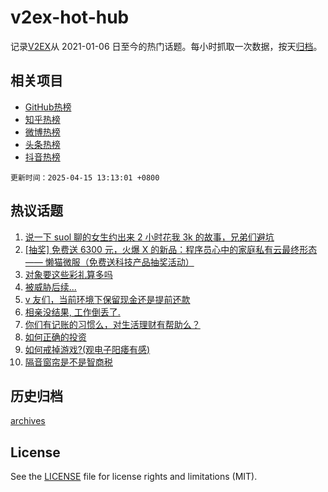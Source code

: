 # v2ex-hot-hub

 记录[V2EX](https://www.v2ex.com/)从 2021-01-06 日至今的热门话题。每小时抓取一次数据，按天[归档](archives)。
 
 ## 相关项目

- [GitHub热榜](https://github.com/lonnyzhang423/github-hot-hub)
- [知乎热榜](https://github.com/lonnyzhang423/zhihu-hot-hub)
- [微博热榜](https://github.com/lonnyzhang423/weibo-hot-hub)
- [头条热榜](https://github.com/lonnyzhang423/toutiao-hot-hub)
- [抖音热榜](https://github.com/lonnyzhang423/douyin-hot-hub)


 `更新时间：2025-04-15 13:13:01 +0800`

## 热议话题

1. [说一下 suol 聊的女生约出来 2 小时花我 3k 的故事，兄弟们避坑](https://www.v2ex.com/t/1125325)
1. [[抽奖] 免费送 6300 元，火爆 X 的新品：程序员心中的家庭私有云最终形态 —— 懒猫微服（免费送科技产品抽奖活动）](https://www.v2ex.com/t/1125323)
1. [对象要这些彩礼算多吗](https://www.v2ex.com/t/1125455)
1. [被威胁后续...](https://www.v2ex.com/t/1125332)
1. [v 友们，当前环境下保留现金还是提前还款](https://www.v2ex.com/t/1125483)
1. [相亲没结果, 工作倒丢了.](https://www.v2ex.com/t/1125521)
1. [你们有记账的习惯么，对生活理财有帮助么？](https://www.v2ex.com/t/1125507)
1. [如何正确的投资](https://www.v2ex.com/t/1125365)
1. [如何戒掉游戏?(观电子阳痿有感)](https://www.v2ex.com/t/1125495)
1. [隔音窗帘是不是智商税](https://www.v2ex.com/t/1125377)

## 历史归档

[archives](archives)

## License

See the [LICENSE](LICENSE) file for license rights and limitations (MIT).
